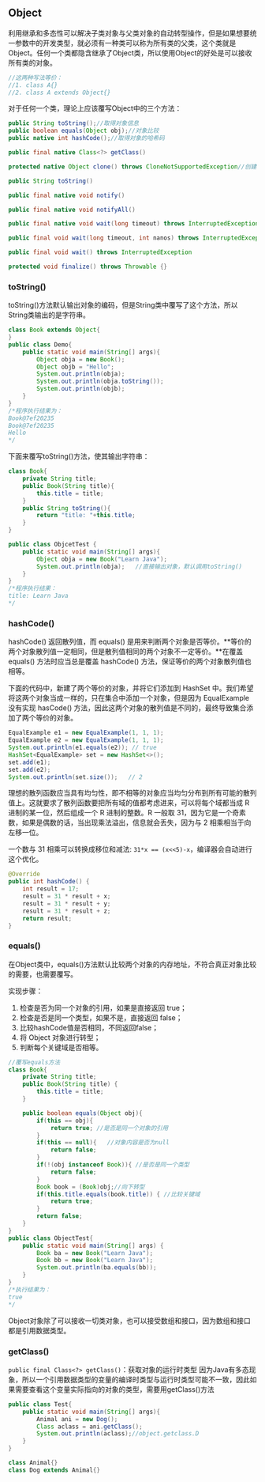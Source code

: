 ## Object

利用继承和多态性可以解决子类对象与父类对象的自动转型操作，但是如果想要统一参数中的开发类型，就必须有一种类可以称为所有类的父类，这个类就是Object。任何一个类都隐含继承了Object类，所以使用Object的好处是可以接收所有类的对象。

```java
//这两种写法等价：
//1. class A{}
//2. class A extends Object{}
```

对于任何一个类，理论上应该覆写Object中的三个方法：

```java
public String toString();//取得对象信息
public boolean equals(Object obj);//对象比较
public native int hashCode();//取得对象的哈希码

public final native Class<?> getClass()

protected native Object clone() throws CloneNotSupportedException//创建并返回对象的副本。此方法避免了引用传递的缺点：所有的变量指向同一堆内存。

public String toString()

public final native void notify()

public final native void notifyAll()

public final native void wait(long timeout) throws InterruptedException

public final void wait(long timeout, int nanos) throws InterruptedException

public final void wait() throws InterruptedException

protected void finalize() throws Throwable {}
```

### toString()

toString()方法默认输出对象的编码，但是String类中覆写了这个方法，所以String类输出的是字符串。

```java
class Book extends Object{
}
public class Demo{
    public static void main(String[] args){
        Object obja = new Book();
        Object objb = "Hello";
        System.out.println(obja);
        System.out.println(obja.toString());
        System.out.println(objb);
    }
}
/*程序执行结果为：
Book@7ef20235
Book@7ef20235
Hello
*/
```

下面来覆写toString()方法，使其输出字符串：

```java
class Book{
    private String title;
    public Book(String title){
        this.title = title;
    }
    public String toString(){
        return "title: "+this.title;
    }
}

public class ObjcetTest {
    public static void main(String[] args){
        Object obja = new Book("Learn Java");
        System.out.println(obja);	//直接输出对象，默认调用toString()
    }
}
/*程序执行结果：
title: Learn Java
*/
```

### hashCode()

hashCode() 返回散列值，而 equals() 是用来判断两个对象是否等价。**等价的两个对象散列值一定相同，但是散列值相同的两个对象不一定等价。**在覆盖 equals() 方法时应当总是覆盖 hashCode() 方法，保证等价的两个对象散列值也相等。

下面的代码中，新建了两个等价的对象，并将它们添加到 HashSet 中。我们希望将这两个对象当成一样的，只在集合中添加一个对象，但是因为 EqualExample 没有实现 hasCode() 方法，因此这两个对象的散列值是不同的，最终导致集合添加了两个等价的对象。

```java
EqualExample e1 = new EqualExample(1, 1, 1);
EqualExample e2 = new EqualExample(1, 1, 1);
System.out.println(e1.equals(e2)); // true
HashSet<EqualExample> set = new HashSet<>();
set.add(e1);
set.add(e2);
System.out.println(set.size());   // 2
```

理想的散列函数应当具有均匀性，即不相等的对象应当均匀分布到所有可能的散列值上。这就要求了散列函数要把所有域的值都考虑进来，可以将每个域都当成 R 进制的某一位，然后组成一个 R 进制的整数。R 一般取 31，因为它是一个奇素数，如果是偶数的话，当出现乘法溢出，信息就会丢失，因为与 2 相乘相当于向左移一位。

一个数与 31 相乘可以转换成移位和减法: `31*x == (x<<5)-x`，编译器会自动进行这个优化。

```java
@Override
public int hashCode() {
    int result = 17;
    result = 31 * result + x;
    result = 31 * result + y;
    result = 31 * result + z;
    return result;
}
```

### equals()

在Object类中，equals()方法默认比较两个对象的内存地址，不符合真正对象比较的需要，也需要覆写。

实现步骤：

1. 检查是否为同一个对象的引用，如果是直接返回 true；
2. 检查是否是同一个类型，如果不是，直接返回 false；
3. 比较hashCode值是否相同，不同返回false；
4. 将 Object 对象进行转型；
5. 判断每个关键域是否相等。

```java
//覆写equals方法
class Book{
    private String title;
    public Book(String title) {
        this.title = title;
    }

    public boolean equals(Object obj){
        if(this == obj){
            return true; //是否是同一个对象的引用
        }
        if(this == null){   //对象内容是否为null
            return false;
        }
        if(!(obj instanceof Book)){ //是否是同一个类型
            return false;
        }
        Book book = (Book)obj;//向下转型
        if(this.title.equals(book.title)) { //比较关键域
            return true;
        }
        return false;
    }
}
public class ObjectTest{
    public static void main(String[] args) {
        Book ba = new Book("Learn Java");
        Book bb = new Book("Learn Java");
        System.out.println(ba.equals(bb));
    }
}
/*执行结果为：
true
*/
```

Object对象除了可以接收一切类对象，也可以接受数组和接口，因为数组和接口都是引用数据类型。

### getClass()

`public final Class<?> getClass()`：获取对象的运行时类型
因为Java有多态现象，所以一个引用数据类型的变量的编译时类型与运行时类型可能不一致，因此如果需要查看这个变量实际指向的对象的类型，需要用getClass()方法

```java
public class Test{
    public static void main(String[] args){
        Animal ani = new Dog();
        Class aclass = ani.getClass();
        System.out.println(aclass);//object.getclass.D
    }
}

class Animal{}
class Dog extends Animal{}
```

